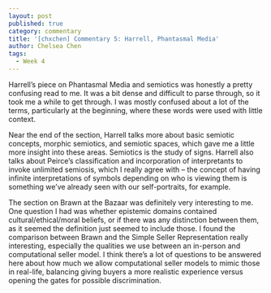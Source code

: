 ```yaml
---
layout: post
published: true
category: commentary
title: '[chxchen] Commentary 5: Harrell, Phantasmal Media'
author: Chelsea Chen
tags:
  - Week 4
---
```

Harrell’s piece on Phantasmal Media and semiotics was honestly a pretty confusing read to me. It was a bit dense and difficult to parse through, so it took me a while to get through. I was mostly confused about a lot of the terms, particularly at the beginning, where these words were used with little context.

Near the end of the section, Harrell talks more about basic semiotic concepts, morphic semiotics, and semiotic spaces, which gave me a little more insight into these areas. Semiotics is the study of signs. Harrell also talks about Peirce’s classification and incorporation of interpretants to invoke unlimited semiosis, which I really agree with – the concept of having infinite interpretations of symbols depending on who is viewing them is something we’ve already seen with our self-portraits, for example.

The section on Brawn at the Bazaar was definitely very interesting to me. One question I had was whether epistemic domains contained cultural/ethical/moral beliefs, or if there was any distinction between them, as it seemed the definition just seemed to include those. I found the comparison between Brawn and the Simple Seller Representation really interesting, especially the qualities we use between an in-person and computational seller model. I think there’s a lot of questions to be answered here about how much we allow computational seller models to mimic those in real-life, balancing giving buyers a more realistic experience versus opening the gates for possible discrimination.